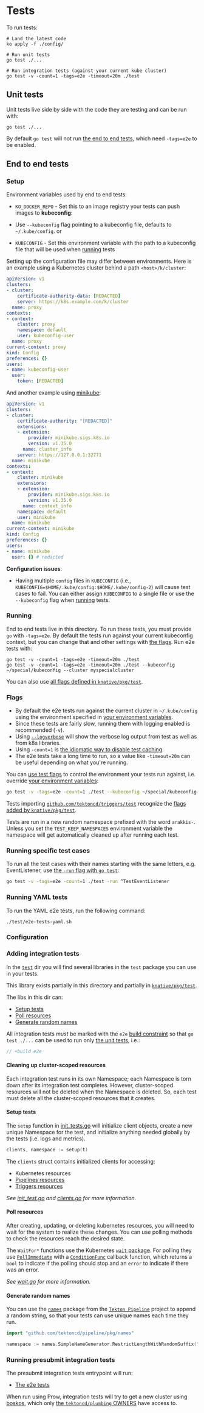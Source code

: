 # Tests

To run tests:

```shell
# Land the latest code
ko apply -f ./config/

# Run unit tests
go test ./...

# Run integration tests (against your current kube cluster)
go test -v -count=1 -tags=e2e -timeout=20m ./test
```

## Unit tests

Unit tests live side by side with the code they are testing and can be run with:

```shell
go test ./...
```

By default `go test` will not run [the end to end tests](#end-to-end-tests),
which need `-tags=e2e` to be enabled.

## End to end tests

### Setup

Environment variables used by end to end tests:

- `KO_DOCKER_REPO` - Set this to an image registry your tests can push images to
**kubeconfig**:

- Use `--kubeconfig` flag pointing to a kubeconfig file, defaults to `~/.kube/config`.
or
- `KUBECONFIG` - Set this environment variable with the path to a kubeconfig file that will be used when [running](#running) tests

Setting up the configuration file may differ between environments. Here is an example using a Kubernetes cluster behind a path `<host>/k/cluster`:

```yaml
apiVersion: v1
clusters:
- cluster:
    certificate-authority-data: [REDACTED]
    server: https://k8s.example.com/k/cluster
  name: proxy
contexts:
- context:
    cluster: proxy
    namespace: default
    user: kubeconfig-user
  name: proxy
current-context: proxy
kind: Config
preferences: {}
users:
- name: kubeconfig-user
  user:
    token: [REDACTED]
```

And another example using [minikube](https://minikube.sigs.k8s.io/):

```yaml
apiVersion: v1
clusters:
- cluster:
    certificate-authority: "[REDACTED]"
    extensions:
    - extension:
        provider: minikube.sigs.k8s.io
        version: v1.35.0
      name: cluster_info
    server: https://127.0.0.1:32771
  name: minikube
contexts:
- context:
    cluster: minikube
    extensions:
    - extension:
        provider: minikube.sigs.k8s.io
        version: v1.35.0
      name: context_info
    namespace: default
    user: minikube
  name: minikube
current-context: minikube
kind: Config
preferences: {}
users:
- name: minikube
  user: {} # redacted
```

**Configuration issues**:

- Having multiple `config` files in `KUBECONFIG` (i.e., `KUBECONFIG=$HOME/.kube/config:$HOME/.kube/config-2`) will cause test cases to fail. You can either assign `KUBECONFIG` to a single file or use the `--kubeconfig` flag when [running](#running) tests.


### Running

End to end tests live in this directory. To run these tests, you must provide
`go` with `-tags=e2e`. By default the tests run against your current kubeconfig
context, but you can change that and other settings with [the flags](#flags).
Run e2e tests with:

```shell
go test -v -count=1 -tags=e2e -timeout=20m ./test
go test -v -count=1 -tags=e2e -timeout=20m ./test --kubeconfig ~/special/kubeconfig --cluster myspecialcluster
```

You can also use
[all flags defined in `knative/pkg/test`](https://github.com/knative/pkg/tree/master/test#flags).

### Flags

- By default the e2e tests run against the current cluster in `~/.kube/config`
  using the environment specified in
  [your environment variables](/DEVELOPMENT.md#environment-setup).
- Since these tests are fairly slow, running them with logging enabled is
  recommended (`-v`).
- Using [`--logverbose`](#output-verbose-log) will show the verbose log output
  from test as well as from k8s libraries.
- Using `-count=1` is
  [the idiomatic way to disable test caching](https://golang.org/doc/go1.10#test).
- The e2e tests take a long time to run, so a value like `-timeout=20m` can be
  useful depending on what you're running.

You can [use test flags](#flags) to control the environment your tests run
against, i.e. override
[your environment variables](/DEVELOPMENT.md#environment-setup):

```bash
go test -v -tags=e2e -count=1 ./test --kubeconfig ~/special/kubeconfig --cluster myspecialcluster
```

Tests importing [`github.com/tektoncd/triggers/test`](#adding-integration-tests)
recognize the
[flags added by `knative/pkg/test`](https://github.com/knative/pkg/tree/master/test#flags).

Tests are run in a new random namespace prefixed with the word `arakkis-`.
Unless you set the `TEST_KEEP_NAMESPACES` environment variable the namespace
will get automatically cleaned up after running each test.

### Running specific test cases

To run all the test cases with their names starting with the same letters, e.g.
EventListener, use
[the `-run` flag with `go test`](https://golang.org/cmd/go/#hdr-Testing_flags):

```bash
go test -v -tags=e2e -count=1 ./test -run ^TestEventListener
```

### Running YAML tests

To run the YAML e2e tests, run the following command:

```bash
./test/e2e-tests-yaml.sh
```

### Configuration

### Adding integration tests

In the [`test`](/test/) dir you will find several libraries in the `test`
package you can use in your tests.

This library exists partially in this directory and partially in
[`knative/pkg/test`](https://github.com/knative/pkg/tree/master/test).

The libs in this dir can:

- [Setup tests](#setup-tests)
- [Poll resources](#poll-resources)
- [Generate random names](#generate-random-names)

All integration tests _must_ be marked with the `e2e`
[build constraint](https://golang.org/pkg/go/build/) so that `go test ./...` can
be used to run only [the unit tests](#unit-tests), i.e.:

```go
// +build e2e
```

#### Cleaning up cluster-scoped resources

Each integration test runs in its own Namespace; each Namespace is torn down
after its integration test completes. However, cluster-scoped resources will not
be deleted when the Namespace is deleted. So, each test must delete all the
cluster-scoped resources that it creates.

#### Setup tests

The `setup` function in [init_tests.go](./init_test.go) will initialize client
objects, create a new unique Namespace for the test, and initialize anything
needed globally by the tests (i.e. logs and metrics).

```go
clients, namespace := setup(t)
```

The `clients` struct contains initialized clients for accessing:

- Kubernetes resources
- [Pipelines resources](https://github.com/tektoncd/pipeline)
- [Triggers resources](https://github.com/tektoncd/triggers)

_See [init_test.go](./init_test.go) and [clients.go](./clients.go) for more
information._

#### Poll resources

After creating, updating, or deleting kubernetes resources, you will need to
wait for the system to realize these changes. You can use polling methods to
check the resources reach the desired state.

The `WaitFor*` functions use the Kubernetes
[`wait` package](https://godoc.org/k8s.io/apimachinery/pkg/util/wait). For
polling they use
[`PollImmediate`](https://godoc.org/k8s.io/apimachinery/pkg/util/wait#PollImmediate)
with a
[`ConditionFunc`](https://godoc.org/k8s.io/apimachinery/pkg/util/wait#ConditionFunc)
callback function, which returns a `bool` to indicate if the polling should stop
and an `error` to indicate if there was an error.

_See [wait.go](./wait.go) for more information._

#### Generate random names

You can use the
[`names`](https://github.com/tektoncd/pipeline/tree/master/pkg/names) package
from the [`Tekton Pipeline`](https://github.com/tektoncd/pipeline) project to
append a random string, so that your tests can use unique names each time they
run.

```go
import "github.com/tektoncd/pipeline/pkg/names"

namespace := names.SimpleNameGenerator.RestrictLengthWithRandomSuffix("arrakis")
```

### Running presubmit integration tests

The presubmit integration tests entrypoint will run:

- [The e2e tests](#end-to-end-tests)

When run using Prow, integration tests will try to get a new cluster using
[boskos](https://github.com/kubernetes/test-infra/tree/master/boskos), which
only
[the `tektoncd/plumbing` OWNERS](https://github.com/tektoncd/plumbing/blob/master/OWNERS)
have access to.
